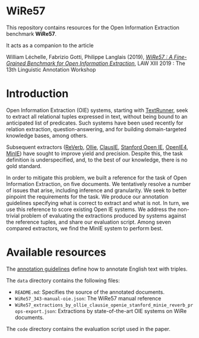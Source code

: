 # WiRe57

This repository contains resources for the Open Information Extraction benchmark **WiRe57**.

It acts as a companion to the article

William Léchelle, Fabrizio Gotti, Philippe Langlais (2019), [*WiRe57 : A Fine-Grained Benchmark for Open Information Extraction*](https://arxiv.org/abs/1809.08962), LAW XIII 2019 : The 13th Linguistic Annotation Workshop
 
# Introduction
Open  Information  Extraction  (OIE) systems,  starting with [TextRunner](http://www.aclweb.org/anthology/N07-4013), seek to extract all relational tuples expressed in text, without being  bound to an  anticipated  list  of  predicates. Such  systems  have  been  used  recently  for relation extraction, question-answering,  and  for  building domain-targeted knowledge bases, among others.

Subsequent  extractors  ([ReVerb](http://www.aclweb.org/anthology/D11-1142), [Ollie](https://www.aclweb.org/anthology/D12-1048), [ClausIE](https://dl.acm.org/citation.cfm?id=2488420), [Stanford Open IE](https://nlp.stanford.edu/pubs/2015angeli-openie.pdf), [OpenIE4](https://www.ijcai.org/Proceedings/16/Papers/604.pdf), [MinIE](http://aclweb.org/anthology/D17-1278)) have sought to improve  yield and  precision. Despite this, the task definition is underspecified,  and,  to  the  best  of  our knowledge,  there is no gold standard.

In order to mitigate this problem, we built a reference for the task of Open Information Extraction, on five documents. We tentatively resolve a number of issues that arise, including inference and granularity. We seek to better pinpoint the requirements for the task. We produce our annotation guidelines specifying what is correct to extract and what is not. In turn, we use this reference to score existing Open IE systems. We address the non-trivial problem of evaluating the extractions produced by systems against the reference tuples, and share our evaluation script. Among seven compared extractors, we find the MinIE system to perform best.

# Available resources

The [annotation guidelines](https://docs.google.com/document/d/1DI4r8NpeS0-ZtHP24Q_oioQh0xyYK6vIjKrKmeNo-aE/edit) define how to annotate English text with triples.

The `data` directory contains the following files:
* `README.md`: Specifies the source of the annotated documents.
* `WiRe57_343-manual-oie.json`: The WiRe57 manual reference
* `WiRe57_extractions_by_ollie_clausie_openie_stanford_minie_reverb_props-export.json`: Extractions by state-of-the-art OIE systems on WiRe documents.

The `code` directory contains the evaluation script used in the paper. 
